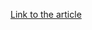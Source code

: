 [Link to the article](https://trendmicro.com/en_us/research/18/k/a-look-into-the-connection-between-xloader-and-fakespy-and-their-possible-tieswith-the-yanbian-gang.html)
